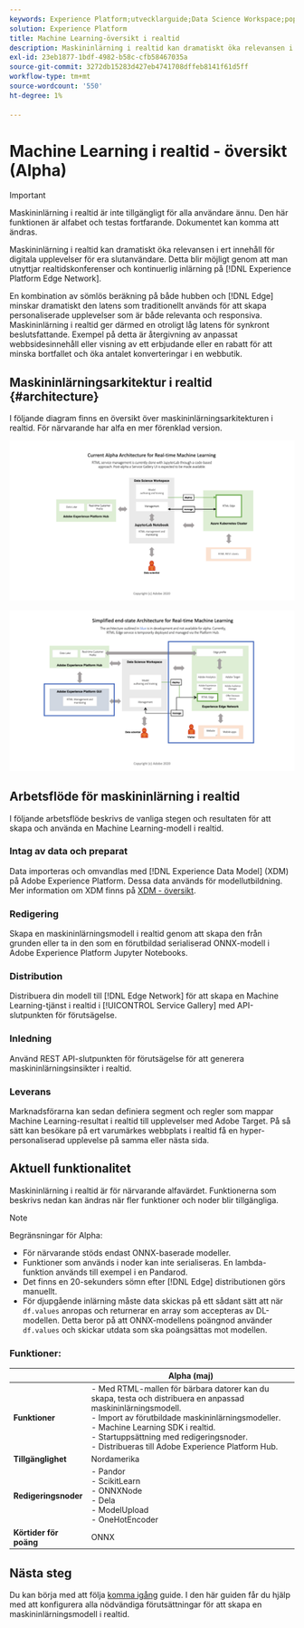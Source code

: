 ```yaml
---
keywords: Experience Platform;utvecklarguide;Data Science Workspace;populära topics;Real time Machine Learning;
solution: Experience Platform
title: Machine Learning-översikt i realtid
description: Maskininlärning i realtid kan dramatiskt öka relevansen i ert innehåll för digitala upplevelser för era slutanvändare. Detta är möjligt genom att utnyttja realtidsinterferenser och kontinuerlig inlärning i Experience Platform Edge-nätverket.
exl-id: 23eb1877-1bdf-4982-b58c-cfb58467035a
source-git-commit: 3272db15283d427eb4741708dffeb8141f61d5ff
workflow-type: tm+mt
source-wordcount: '550'
ht-degree: 1%

---
```


# Machine Learning i realtid - översikt (Alpha)

>[!IMPORTANT]
>
>Maskininlärning i realtid är inte tillgängligt för alla användare ännu. Den här funktionen är alfabet och testas fortfarande. Dokumentet kan komma att ändras.

Maskininlärning i realtid kan dramatiskt öka relevansen i ert innehåll för digitala upplevelser för era slutanvändare. Detta blir möjligt genom att man utnyttjar realtidskonferenser och kontinuerlig inlärning på [!DNL Experience Platform Edge Network].

En kombination av sömlös beräkning på både hubben och [!DNL Edge] minskar dramatiskt den latens som traditionellt används för att skapa personaliserade upplevelser som är både relevanta och responsiva. Maskininlärning i realtid ger därmed en otroligt låg latens för synkront beslutsfattande. Exempel på detta är återgivning av anpassat webbsidesinnehåll eller visning av ett erbjudande eller en rabatt för att minska bortfallet och öka antalet konverteringar i en webbutik.

## Maskininlärningsarkitektur i realtid {#architecture}

I följande diagram finns en översikt över maskininlärningsarkitekturen i realtid. För närvarande har alfa en mer förenklad version.

![alfagra](../images/rtml/alpha-arch.png)

![Förenklad översikt](../images/rtml/end-to-end-arch.png)

## Arbetsflöde för maskininlärning i realtid

I följande arbetsflöde beskrivs de vanliga stegen och resultaten för att skapa och använda en Machine Learning-modell i realtid.

### Intag av data och preparat

Data importeras och omvandlas med [!DNL Experience Data Model] (XDM) på Adobe Experience Platform. Dessa data används för modellutbildning. Mer information om XDM finns på [XDM - översikt](../../xdm/home.md).

### Redigering

Skapa en maskininlärningsmodell i realtid genom att skapa den från grunden eller ta in den som en förutbildad serialiserad ONNX-modell i Adobe Experience Platform Jupyter Notebooks.

### Distribution

Distribuera din modell till [!DNL Edge Network] för att skapa en Machine Learning-tjänst i realtid i [!UICONTROL Service Gallery] med API-slutpunkten för förutsägelse.

### Inledning

Använd REST API-slutpunkten för förutsägelse för att generera maskininlärningsinsikter i realtid.

### Leverans

Marknadsförarna kan sedan definiera segment och regler som mappar Machine Learning-resultat i realtid till upplevelser med Adobe Target. På så sätt kan besökare på ert varumärkes webbplats i realtid få en hyper-personaliserad upplevelse på samma eller nästa sida.

## Aktuell funktionalitet

Maskininlärning i realtid är för närvarande alfavärdet. Funktionerna som beskrivs nedan kan ändras när fler funktioner och noder blir tillgängliga.

>[!NOTE]
>
> Begränsningar för Alpha:
> - För närvarande stöds endast ONNX-baserade modeller.
> - Funktioner som används i noder kan inte serialiseras. En lambda-funktion används till exempel i en Pandarod.
> - Det finns en 20-sekunders sömn efter [!DNL Edge] distributionen görs manuellt.
> - För djupgående inlärning måste data skickas på ett sådant sätt att när `df.values` anropas och returnerar en array som accepteras av DL-modellen. Detta beror på att ONNX-modellens poängnod använder `df.values` och skickar utdata som ska poängsättas mot modellen.


### Funktioner:

| | Alpha (maj) |
| --- | --- |
| **Funktioner** | - Med RTML-mallen för bärbara datorer kan du skapa, testa och distribuera en anpassad maskininlärningsmodell. <br> - Import av förutbildade maskininlärningsmodeller. <br> - Machine Learning SDK i realtid. <br> - Startuppsättning med redigeringsnoder. <br> - Distribueras till Adobe Experience Platform Hub. |
| **Tillgänglighet** | Nordamerika |
| **Redigeringsnoder** | - Pandor <br> - ScikitLearn <br> - ONNXNode <br> - Dela <br> - ModelUpload <br> - OneHotEncoder |
| **Körtider för poäng** | ONNX |

## Nästa steg

Du kan börja med att följa [komma igång](./getting-started.md) guide. I den här guiden får du hjälp med att konfigurera alla nödvändiga förutsättningar för att skapa en maskininlärningsmodell i realtid.
